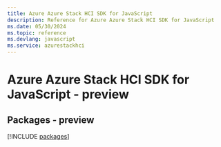 ```yaml
---
title: Azure Azure Stack HCI SDK for JavaScript
description: Reference for Azure Azure Stack HCI SDK for JavaScript
ms.date: 05/30/2024
ms.topic: reference
ms.devlang: javascript
ms.service: azurestackhci
---
```

# Azure Azure Stack HCI SDK for JavaScript - preview
## Packages - preview
[!INCLUDE [packages](azure-stack-hci-index.md)]